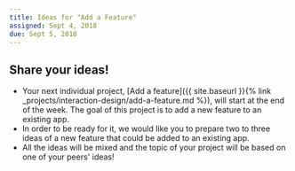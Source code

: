 ```yaml
---
title: Ideas for "Add a Feature"
assigned: Sept 4, 2018
due: Sept 5, 2018
---
```



Share your ideas!
-----------------

- Your next individual project, [Add a feature]({{ site.baseurl }}{% link _projects/interaction-design/add-a-feature.md %}), will start at the end of the week. The goal of this project is to add a new feature to an existing app.
- In order to be ready for it, we would like you to prepare two to three ideas of a new feature that could be added to an existing app.
- All the ideas will be mixed and the topic of your project will be based on one of your peers' ideas!
